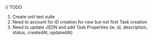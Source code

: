 // TODO
1. Create unit test suite
2. Need to account for ID creation for new but not first Task creation
3. Need to update JSON and add Task Properties (ie. id, description, status, createdAt, updatedAt)
